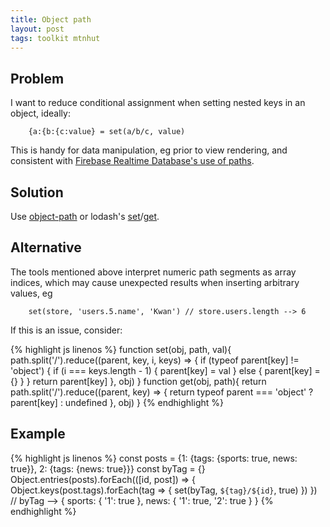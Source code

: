 ```yaml
---
title: Object path
layout: post
tags: toolkit mtnhut
---
```



## Problem

I want to reduce conditional assignment when setting nested keys in an object, ideally:

        {a:{b:{c:value} = set(a/b/c, value)

This is handy for data manipulation, eg prior to view rendering, and consistent with [Firebase Realtime Database's use of paths](https://firebase.google.com/docs/reference/js/firebase.database.Database#ref).


## Solution

Use [object-path](https://www.npmjs.com/package/object-path) or lodash's [set](https://www.npmjs.com/package/lodash.set)/[get](https://www.npmjs.com/package/lodash.get).

## Alternative 

The tools mentioned above interpret numeric path segments as array indices, which may cause unexpected results when inserting arbitrary values, eg

        set(store, 'users.5.name', 'Kwan') // store.users.length --> 6

If this is an issue, consider:

{% highlight js linenos %}
function set(obj, path, val){
  path.split('/').reduce((parent, key, i, keys) => {
    if (typeof parent[key] != 'object') {
      if (i === keys.length - 1) {
        parent[key] = val
      } else {
        parent[key] = {}
      }
    }
    return parent[key]
  }, obj)
}
function get(obj, path){
  return path.split('/').reduce((parent, key) => {
    return typeof parent === 'object' ? parent[key] : undefined
  }, obj)
}
{% endhighlight %}

## Example

{% highlight js linenos %}
const posts = {1: {tags: {sports: true, news: true}}, 2: {tags: {news: true}}}
const byTag = {}
Object.entries(posts).forEach(([id, post]) => {
  Object.keys(post.tags).forEach(tag => {
    set(byTag, `${tag}/${id}`, true)
  })
})
// byTag --> { sports: { '1': true }, news: { '1': true, '2': true } }
{% endhighlight %}
